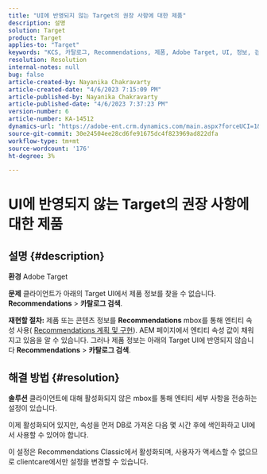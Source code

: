 ```yaml
---
title: "UI에 반영되지 않는 Target의 권장 사항에 대한 제품"
description: 설명
solution: Target
product: Target
applies-to: "Target"
keywords: "KCS, 카탈로그, Recommendations, 제품, Adobe Target, UI, 정보, 검색"
resolution: Resolution
internal-notes: null
bug: false
article-created-by: Nayanika Chakravarty
article-created-date: "4/6/2023 7:15:09 PM"
article-published-by: Nayanika Chakravarty
article-published-date: "4/6/2023 7:37:23 PM"
version-number: 6
article-number: KA-14512
dynamics-url: "https://adobe-ent.crm.dynamics.com/main.aspx?forceUCI=1&pagetype=entityrecord&etn=knowledgearticle&id=0c40ca52-afd4-ed11-a7c7-6045bd006b3d"
source-git-commit: 30e24504ee28cd6fe91675dc4f823969ad822dfa
workflow-type: tm+mt
source-wordcount: '176'
ht-degree: 3%

---
```


# UI에 반영되지 않는 Target의 권장 사항에 대한 제품

## 설명 {#description}


<b>환경</b>
Adobe Target

<b>문제</b>
클라이언트가 아래의 Target UI에서 제품 정보를 찾을 수 없습니다. <b>Recommendations</b> > <b>카탈로그 검색</b>.

<b>재현할 절차:</b>
제품 또는 콘텐츠 정보를 <b>Recommendations</b> mbox를 통해 엔티티 속성 사용( [Recommendations 계획 및 구현](https://experienceleague.adobe.com/docs/target/using/recommendations/plan-implement.html?lang=en)). AEM 페이지에서 엔티티 속성 값이 채워지고 있음을 알 수 있습니다. 그러나 제품 정보는 아래의 Target UI에 반영되지 않습니다 <b>Recommendations</b> > <b>카탈로그 검색</b>.


## 해결 방법 {#resolution}


<b>솔루션</b>
클라이언트에 대해 활성화되지 않은 mbox를 통해 엔티티 세부 사항을 전송하는 설정이 있습니다.

이제 활성화되어 있지만, 속성을 먼저 DB로 가져온 다음 몇 시간 후에 색인화하고 UI에서 사용할 수 있어야 합니다.

이 설정은 Recommendations Classic에서 활성화되며, 사용자가 액세스할 수 없으므로 clientcare에서만 설정을 변경할 수 있습니다.
